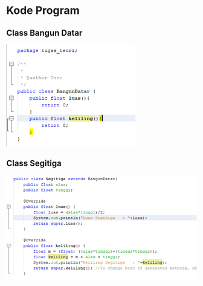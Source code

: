 # Kode Program
## Class Bangun Datar
<img src="img/1.png" />

## Class Segitiga
<img src="img/2.png" />
